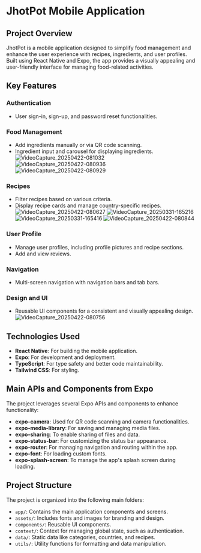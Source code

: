 # JhotPot Mobile Application

## Project Overview
JhotPot is a mobile application designed to simplify food management and enhance the user experience with recipes, ingredients, and user profiles. Built using React Native and Expo, the app provides a visually appealing and user-friendly interface for managing food-related activities.

## Key Features

### Authentication
- User sign-in, sign-up, and password reset functionalities.

### Food Management
- Add ingredients manually or via QR code scanning.
- Ingredient input and carousel for displaying ingredients.
![VideoCapture_20250422-081032](https://github.com/user-attachments/assets/961ed9d3-d754-48f3-a0f8-f4c411ba8f1c)
![VideoCapture_20250422-080936](https://github.com/user-attachments/assets/62c6ade2-d87a-45c8-a8b2-fe0501d5c4f5)
![VideoCapture_20250422-080929](https://github.com/user-attachments/assets/331a4eb5-cee6-4034-ba9c-3fe63b895a61)


### Recipes
- Filter recipes based on various criteria.
- Display recipe cards and manage country-specific recipes.
![VideoCapture_20250422-080627](https://github.com/user-attachments/assets/0dcb5fb1-0db5-4178-b954-0318d7c748ba)
![VideoCapture_20250331-165216](https://github.com/user-attachments/assets/49a8efde-bc6a-44e2-a6a2-32dfc97253c9)
![VideoCapture_20250331-165416](https://github.com/user-attachments/assets/884098d3-4971-4b01-9542-d1abf9c57d3c)
![VideoCapture_20250422-080844](https://github.com/user-attachments/assets/e232fb54-2db5-4bde-a721-844383632ac5)

### User Profile
- Manage user profiles, including profile pictures and recipe sections.
- Add and view reviews.


### Navigation
- Multi-screen navigation with navigation bars and tab bars.

### Design and UI
- Reusable UI components for a consistent and visually appealing design.
![VideoCapture_20250422-080756](https://github.com/user-attachments/assets/b9d0a8c6-90ed-4e95-92a4-67cbb59dedba)


## Technologies Used
- **React Native**: For building the mobile application.
- **Expo**: For development and deployment.
- **TypeScript**: For type safety and better code maintainability.
- **Tailwind CSS**: For styling.

## Main APIs and Components from Expo
The project leverages several Expo APIs and components to enhance functionality:
- **expo-camera**: Used for QR code scanning and camera functionalities.
- **expo-media-library**: For saving and managing media files.
- **expo-sharing**: To enable sharing of files and data.
- **expo-status-bar**: For customizing the status bar appearance.
- **expo-router**: For managing navigation and routing within the app.
- **expo-font**: For loading custom fonts.
- **expo-splash-screen**: To manage the app's splash screen during loading.

## Project Structure
The project is organized into the following main folders:
- `app/`: Contains the main application components and screens.
- `assets/`: Includes fonts and images for branding and design.
- `components/`: Reusable UI components.
- `context/`: Context for managing global state, such as authentication.
- `data/`: Static data like categories, countries, and recipes.
- `utils/`: Utility functions for formatting and data manipulation.
